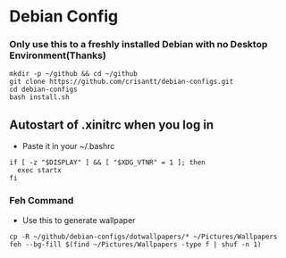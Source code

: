 # Debian Config

### Only use this to a freshly installed Debian with no Desktop Environment(Thanks)
```
mkdir -p ~/github && cd ~/github
git clone https://github.com/crisantt/debian-configs.git
cd debian-configs
bash install.sh
```
## Autostart of .xinitrc when you log in
- Paste it in your ~/.bashrc
```
if [ -z "$DISPLAY" ] && [ "$XDG_VTNR" = 1 ]; then
  exec startx
fi
```
### Feh Command
- Use this to generate wallpaper
```
cp -R ~/github/debian-configs/dotwallpapers/* ~/Pictures/Wallpapers
feh --bg-fill $(find ~/Pictures/Wallpapers -type f | shuf -n 1)
```
